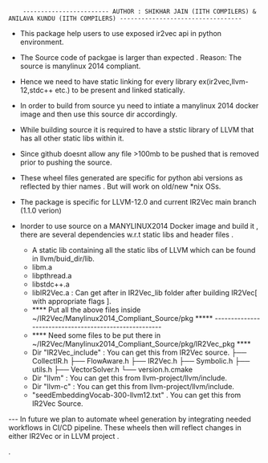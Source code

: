         ------------------------ AUTHOR : SHIKHAR JAIN (IITH COMPILERS) & ANILAVA KUNDU (IITH COMPILERS) ----------------------------------

- This package help users to use exposed ir2vec api in python environment.
- The Source code of packgae is larger than expected . Reason: The source is manylinux 2014 compliant.
- Hence we need to have static linking for every library ex(ir2vec,llvm-12,stdc++ etc.) to be present and linked statically.
- In order to build from source yu need to intiate a manylinux 2014 docker image and then use this source dir accordingly.
- While building source it is required to have a ststic library of LLVM that has all other static libs within it.
- Since github doesnt allow any file >100mb to be pushed that is removed prior to pushing the source.
- These wheel files generated are specific for python abi versions as reflected by thier names . But will work on old/new *nix OSs.
- The package is specific for LLVM-12.0 and current IR2Vec main branch (1.1.0 verion)

- Inorder to use source on a MANYLINUX2014 Docker image and build it , there are several dependencies w.r.t static libs and header files .
	- A static lib containing all the static libs of LLVM which can be found in llvm/buid_dir/lib.
	- libm.a
	- libpthread.a
	- libstdc++.a
	- libIR2Vec.a : Can get after in IR2Vec_lib folder after building IR2Vec[ with appropriate flags ].
	- **** Put all the above files inside ~/IR2Vec/Manylinux2014_Compliant_Source/pkg *****
                            ------------------------------------------------------
	- **** Need some files to be put there in ~/IR2Vec/Manylinux2014_Compliant_Source/pkg/IR2Vec_pkg ****
	-  Dir "IR2Vec_include" : You can get this from IR2Vec source.
		├── CollectIR.h
		├── FlowAware.h
		├── IR2Vec.h
		├── Symbolic.h
		├── utils.h
		├── VectorSolver.h
		└── version.h.cmake
	- Dir "llvm" : You can get this from llvm-project/llvm/include.
	- Dir "llvm-c" : You can get this from llvm-project/llvm/include.
	- "seedEmbeddingVocab-300-llvm12.txt" . You can get this from IR2Vec Source.

--- In future we plan to automate wheel generation by integrating needed workflows in CI/CD pipeline. These wheels then will reflect changes in either IR2Vec or in LLVM project .



.
